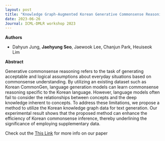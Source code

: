 ```yaml
---
layout: post
title: "Knowledge Graph-Augmented Korean Generative Commonsense Reasoning (ICML-DMLR workshop 2023)"
date: 2023-06-26
Journal: ICML-DMLR workshop 2023
---
```


**Authors**
- Dahyun Jung, **Jaehyung Seo**, Jaewook Lee, Chanjun Park, Heuiseok Lim

**Abstract**

Generative commonsense reasoning refers to the task of generating acceptable and logical assumptions about everyday situations based on commonsense understanding. By utilizing an existing dataset such as Korean CommonGen, language generation models can learn commonsense reasoning specific to the Korean language. However, language models often fail to consider the relationships between concepts and the deep knowledge inherent to concepts. To address these limitations, we propose a method to utilize the Korean knowledge graph data for text generation. Our experimental result shows that the proposed method can enhance the efficiency of Korean commonsense inference, thereby underlining the significance of employing supplementary data.

Check out the [This Link][DOI] for more info on our paper

[DOI]: https://arxiv.org/abs/2306.14470


